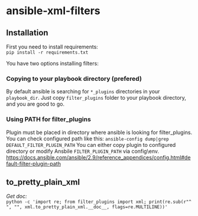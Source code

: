 # ansible-xml-filters

## Installation

First you need to install requirements:  
`pip install -r requirements.txt`

You have two options installing filters:

### Copying to your playbook directory (prefered)

By default ansible is searching for `*_plugins` directories in your `playbook_dir`.
Just copy `filter_plugins` folder to your playbook directory, and you are good to go.

### Using PATH for filter_plugins

Plugin must be placed in directory where ansible is looking for filter_plugins.  
You can check configured path like this:
`ansible-config dump|grep DEFAULT_FILTER_PLUGIN_PATH`
You can either copy plugin to configured directory or modify Ansbile `FILTER_PLUGIN_PATH` via config\env.
https://docs.ansible.com/ansible/2.9/reference_appendices/config.html#default-filter-plugin-path

## to_pretty_plain_xml

_Get doc:_  
`python -c 'import re; from filter_plugins import xml; print(re.sub(r"^    ", "", xml.to_pretty_plain_xml.__doc__, flags=re.MULTILINE))'`
